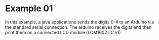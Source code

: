# Example 01
In this example, a java applications sends the digits 0-4 to an Arduino via the standard serial connection. The arduino receives the digits and then print them on a connected LCD module (LCM1602 IIC v1).

